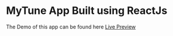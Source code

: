 # MyTune App Built using ReactJs

The Demo of this app can be found here [Live Preview](https://my-tunes-website.netlify.app/)
